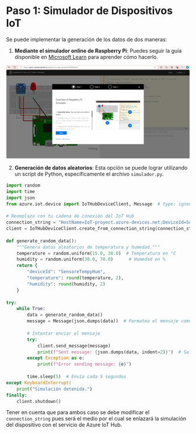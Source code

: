 # Paso 1: Simulador de Dispositivos IoT

Se puede implementar la generación de los datos de dos maneras:

1. **Mediante el simulador online de Raspberry Pi**: Puedes seguir la guía disponible en [Microsoft Learn](https://learn.microsoft.com/es-es/azure/iot-hub/raspberry-pi-get-started) para aprender cómo hacerlo.

![Simulador](Imagenes/1.simulador.png)

2. **Generación de datos aleatorios**: Esta opción se puede lograr utilizando un script de Python, específicamente el archivo `simulador.py`.

```python
import random
import time
import json
from azure.iot.device import IoTHubDeviceClient, Message  # type: ignore

# Reemplaza con tu cadena de conexión del IoT Hub
connection_string = "HostName=IoT-proyect.azure-devices.net;DeviceId=SensoreTempyHum;......."
client = IoTHubDeviceClient.create_from_connection_string(connection_string)

def generate_random_data():
    """Genera datos aleatorios de temperatura y humedad."""
    temperature = random.uniform(15.0, 30.0)  # Temperatura en °C
    humidity = random.uniform(30.0, 70.0)      # Humedad en %
    return {
        "deviceId": "SensoreTempyHum",
        "temperature": round(temperature, 2),
        "humidity": round(humidity, 2)
    }

try:
    while True:
        data = generate_random_data()
        message = Message(json.dumps(data))  # Formatea el mensaje como JSON
        
        # Intentar enviar el mensaje
        try:
            client.send_message(message)
            print(f"Sent message: {json.dumps(data, indent=2)}")  # Salida formateada
        except Exception as e:
            print(f"Error sending message: {e}")
        
        time.sleep(5)  # Envía cada 5 segundos
except KeyboardInterrupt:
    print("Simulación detenida.")
finally:
    client.shutdown()
``` 
Tener en cuenta que para ambos caso se debe modificar el `connection_string` pues será el medio por el cual se enlazará la simulación del dispositivo con el servicio de Azure IoT Hub. 